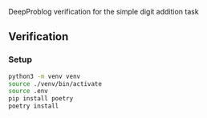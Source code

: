 DeepProblog verification for the simple digit addition task

## Verification

### Setup

```bash
python3 -m venv venv
source ./venv/bin/activate
source .env
pip install poetry 
poetry install
```
